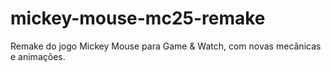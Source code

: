 # mickey-mouse-mc25-remake
Remake do jogo Mickey Mouse para Game &amp; Watch, com novas mecânicas e animações.
